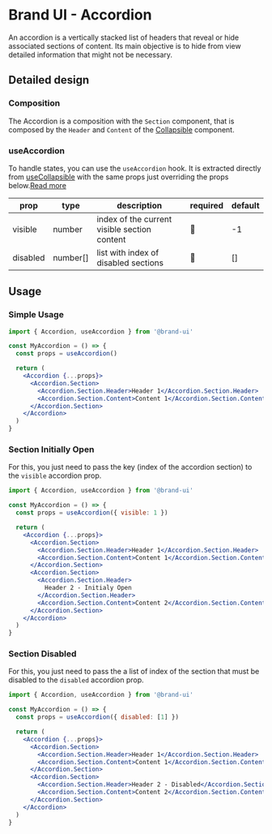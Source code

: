 # Brand UI - Accordion

An accordion is a vertically stacked list of headers that reveal or hide
associated sections of content. Its main objective is to hide from view detailed
information that might not be necessary.

## Detailed design

### Composition

The Accordion is a composition with the `Section` component, that is composed by the `Header` and `Content` of the [Collapsible](../Collapsible) component.

### useAccordion

To handle states, you can use the `useAccordion` hook. It is extracted directly from [useCollapsible](../Collapsible) with the same props just overriding the props below.[Read more](../Collapsible)

| prop     | type     | description                                  | required | default |
| -------- | -------- | -------------------------------------------- | -------- | ------- |
| visible  | number   | index of the current visible section content | 🚫       | -1      |
| disabled | number[] | list with index of disabled sections         | 🚫       | []      |

## Usage

### Simple Usage

```jsx
import { Accordion, useAccordion } from '@brand-ui'

const MyAccordion = () => {
  const props = useAccordion()

  return (
    <Accordion {...props}>
      <Accordion.Section>
        <Accordion.Section.Header>Header 1</Accordion.Section.Header>
        <Accordion.Section.Content>Content 1</Accordion.Section.Content>
      </Accordion.Section>
    </Accordion>
  )
}
```

### Section Initially Open

For this, you just need to pass the key (index of the accordion section) to the `visible` accordion prop.

```jsx
import { Accordion, useAccordion } from '@brand-ui'

const MyAccordion = () => {
  const props = useAccordion({ visible: 1 })

  return (
    <Accordion {...props}>
      <Accordion.Section>
        <Accordion.Section.Header>Header 1</Accordion.Section.Header>
        <Accordion.Section.Content>Content 1</Accordion.Section.Content>
      </Accordion.Section>
      <Accordion.Section>
        <Accordion.Section.Header>
          Header 2 - Initialy Open
        </Accordion.Section.Header>
        <Accordion.Section.Content>Content 2</Accordion.Section.Content>
      </Accordion.Section>
    </Accordion>
  )
}
```

### Section Disabled

For this, you just need to pass the a list of index of the section that must be disabled to the `disabled` accordion prop.

```jsx
import { Accordion, useAccordion } from '@brand-ui'

const MyAccordion = () => {
  const props = useAccordion({ disabled: [1] })

  return (
    <Accordion {...props}>
      <Accordion.Section>
        <Accordion.Section.Header>Header 1</Accordion.Section.Header>
        <Accordion.Section.Content>Content 1</Accordion.Section.Content>
      </Accordion.Section>
      <Accordion.Section>
        <Accordion.Section.Header>Header 2 - Disabled</Accordion.Section.Header>
        <Accordion.Section.Content>Content 2</Accordion.Section.Content>
      </Accordion.Section>
    </Accordion>
  )
}
```
